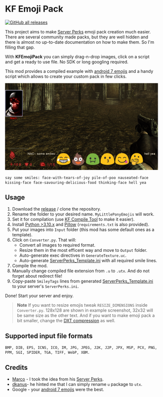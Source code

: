 [KF Compile Tool]: https://github.com/InsultingPros/KFCompileTool
[DXT compression]: https://beyondunrealwiki.github.io/pages/dxt.html
[dkanus]: https://github.com/dkanus
[Marco]: https://steamcommunity.com/profiles/76561197975509070
[Server Perks]: https://forums.tripwireinteractive.com/index.php?threads/mut-per-server-stats.36898/
[Python >3.10.x]: https://www.python.org/downloads/
[Pillow]: https://pillow.readthedocs.io/en/stable/
[android 7 emojis]: https://emojipedia.org/google/android-7.0/
[ServerPerks_Template.ini]: Configs/ServerPerks_Template.ini

# KF Emoji Pack

[![GitHub all releases](https://img.shields.io/github/downloads/InsultingPros/KFEmojiPack/total)](https://github.com/InsultingPros/KFEmojiPack/releases)

This project aims to make [Server Perks] emoji pack creation much easier. There are several community made packs, but they are well hidden and there is almost no up-to-date documentation on how to make them. So I'm filling that gap.

With **KFEmojiPack** you can simply drag-n-drop images, click on a script and get a ready to use file. No SDK or long googling required.

This mod provides a compiled example with [android 7 emojis] and a handy script which allows to create your custom pack in few clicks.

![img](Docs/example.png)

```text
say some smiles: face-with-tears-of-joy pile-of-poo nauseated-face kissing-face face-savouring-delicious-food thinking-face hell yea
```

## Usage

1. Download the [release](https://github.com/InsultingPros/KFEmojiPack/releases) / clone the repository.
2. Rename the folder to your desired name. `MyLittlePonyEmojis` will work.
3. Set it for compilation (use [KF Compile Tool] to make it easier).
4. Install [Python >3.10.x] and [Pillow] (`requirements.txt` is also provided).
5. Put your images into `Input` folder (this mod has some default ones as a template).
6. Click on `Converter.py`. That will:
    - Convert all images to required format.
    - Resize them in the most efficent way and move to `Output` folder.
    - Auto-generate exec directives in `GenerateTexture.uc`.
    - Auto-generate [ServerPerks_Template.ini] with all required smile lines.
7. Compile the mod.
8. Manually change compiled file extension from `.u` to `.utx`. And do not forget about redirect file!
9. Copy-paste `SmileyTags` lines from generated [ServerPerks_Template.ini] to your server's `ServerPerks.ini`.

Done! Start your server and enjoy.

> **Note** If you want to resize emojis tweak `RESIZE_DIMENSIONS` inside `Converter.py`. 128x128 are shown in example screenshot, 32x32 will be same size as the other text. And if you want to make emoji pack a bit smaller, change the [DXT compression] as well.

## Supported input file formats

```text
BMP, DIB, EPS, ICNS, ICO, IM, JPG, JPEG, J2K, J2P, JPX, MSP, PCX, PNG, PPM, SGI, SPIDER, TGA, TIFF, WebP, XBM.
```

## Credits

- [Marco] - I took the idea from his [Server Perks].
- [dkanus]- he hinted me that I can simply rename `u` package to `utx`.
- Google - your [android 7 emojis] were the best.
